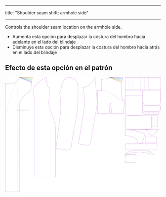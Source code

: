 - - -
title: "Shoulder seam shift: armhole side"
- - -

Controls the shoulder seam location on the armhole side.

- Aumenta esta opción para desplazar la costura del hombro hacia adelante en el lado del blindaje
- Disminuye esta opción para desplazar la costura del hombro hacia atrás en el lado del blindaje

## Efecto de esta opción en el patrón

![This image shows the effect of this option by superimposing several variants that have a different value for this option](carlita_s3armhole_sample.svg "Effect of this option on the pattern")
